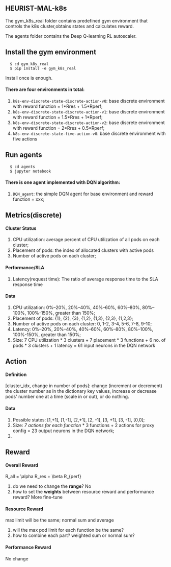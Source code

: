 ## HEURIST-MAL-k8s
The gym\_k8s\_real folder contains predefined gym environment that controls the k8s cluster,obtains states and calculates reward.

The agents folder contains the Deep Q-learning RL autoscaler. 

## Install the gym environment
 
```shell
  $ cd gym_k8s_real
  $ pip install -e gym_k8s_real
```


Install once is enough.


#### There are four environments in total:
1. `k8s-env-discrete-state-discrete-action-v0`: base discrete environment with reward function = 1\*Rres + 1.5\*Rperf; 
2. `k8s-env-discrete-state-discrete-action-v1`: base discrete environment with reward function = 1.5\*Rres + 1\*Rperf;
3. `k8s-env-discrete-state-discrete-action-v2`: base discrete environment with reward function = 2\*Rres + 0.5\*Rperf;
4. `k8s-env-discrete-state-five-action-v0`: base discrete environment with five actions

## Run agents

```shell
  $ cd agents
  $ jupyter notebook
```

#### There is one agent implemented with DQN algorithm:
1. `DQN_agent`: the simple DQN agent for base environment and reward function = xxx;

## Metrics(discrete)
#### Cluster Status
1. CPU utilization: average percent of CPU utilization of all pods on each cluster;
2. Placement of pods: the index of allocated clusters with active pods
3. Number of active pods on each cluster;

#### Performance/SLA
1. Latency(request time): The ratio of average response time to the SLA response time


#### Data
1. CPU utilization: 0%–20%, 20%–40%, 40%–60%, 60%–80%, 80%–100%, 100%-150%, greater than 150%;
2. Placement of pods: {1}, {2}, {3}, {1,2}, {1,3}, {2,3}, {1,2,3};
3. Number of active pods on each cluster: 0, 1-2, 3-4, 5-6, 7-8, 9-10;
4. Latency: 0%–20%, 20%–40%, 40%–60%, 60%–80%, 80%–100%, 100%-150%, greater than 150%;
5. Size: 7 CPU utilization * 3 clusters + 7 placement * 3 functions  + 6 no. of pods * 3 clusters + 1 latency = 61 input neurons in the DQN network

## Action
#### Definition
[cluster_idx, change in number of pods]: change (increment or decrement) the cluster number as in the dictionary key values, increase or decrease pods' number one at a time (scale in or out), or do nothing.

#### Data
1. Possible states: [1,+1], [1,-1], [2,+1], [2, -1], [3, +1], [3, -1], [0,0];
2. Size: _7 actions for each function_ * 3 functions + 2 actions for proxy config = 23 output neurons in the DQN network;
3. 


## Reward
#### Overall Reward
R_all = \alpha R_res + \beta R_{perf}

1. do we need to change the **range**? No
2. how to set the **weights** between resource reward and performance reward? More fine-tune

#### Resource Reward
max limit will be the same; normal sum and average

1. will the max pod limit for each function be the same?
2. how to combine each part? weighted sum or normal sum? 


#### Performance Reward
No change



